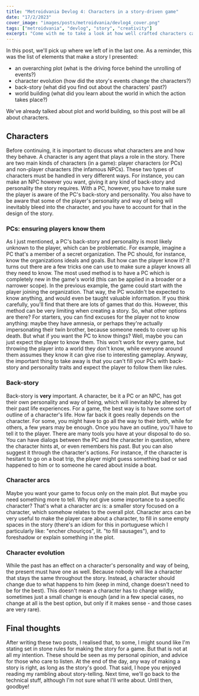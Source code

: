 ```yaml
---
title: "Metroidvania Devlog 4: Characters in a story-driven game"
date: "17/2/2023"
cover_image: "images/posts/metroidvania/devlog4_cover.png"
tags: ["metroidvania", "devlog", "story", "creativity"]
excerpt: "Come with me to take a look at how well crafted characters can massively improve a game."
---
```


In this post, we'll pick up where we left of in the last one. As a reminder, this was the list of elements that make a story I presented:
 - an overarching plot (what is the driving force behind the unrolling of events?)
 - character evolution (how did the story's events change the characters?)
 - back-story (what did you find out about the characters' past?)
 - world building (what did you learn about the world in which the action takes place?)
 
 We've already talked about plot and world building, so this post will be all about characters.

## Characters
Before continuing, it is important to discuss what characters are and how they behave. A character is any agent that plays a role in the story. There are two main kinds of characters (in a game): player characters (or PCs) and non-player characters (the infamous NPCs). These two types of characters must be handled in very different ways. For instance, you can make an NPC however you want, giving it any kind of back-story and personality the story requires. With a PC, however, you have to make sure the player is aware of the PC's back-story and personality. You also have to be aware that some of the player's personality and way of being will inevitably bleed into the character, and you have to account for that in the design of the story.

### PCs: ensuring players know them
As I just mentioned, a PC's back-story and personality is most likely unknown to the player, which can be problematic. For example, imagine a PC that's a member of a secret organization. The PC should, for instance, know the organizations ideals and goals. But how can the player know it? It turns out there are a few tricks one can use to make sure a player knows all they need to know. The most used method is to have a PC which is completely new in the game's world (this can be applied in a broader or a narrower scope). In the previous example, the game could start with the player joining the organization. That way, the PC wouldn't be expected to know anything, and would even be taught valuable information. If you think carefully, you'll find that there are lots of games that do this. However, this method can be very limiting when creating a story. So, what other options are there? For starters, you can find excuses for the player not to know anything: maybe they have amnesia, or perhaps they're actually impersonating their twin brother, because someone needs to cover up his death. But what if you want the PC to know things? Well, maybe you can just expect the player to know them. This won't work for every game, but throwing the player into a world they don't know, while everyone around them assumes they know it can give rise to interesting gameplay. Anyway, the important thing to take away is that you can't fill your PCs with back-story and personality traits and expect the player to follow them like rules.

### Back-story
Back-story is **very** important. A character, be it a PC or an NPC, has got their own personality and way of being, which will inevitably be altered by their past life experiences. For a game, the best way is to have some sort of outline of a character's life. How far back it goes really depends on the character. For some, you might have to go all the way to their birth, while for others, a few years may be enough. Once you have an outline, you'll have to tell it to the player. There are many tools you have at your disposal to do so. You can have dialogs between the PC and the character in question, where the character hints at, or even remembers his past. But you can also suggest it through the character's actions. For instance, if the character is hesitant to go on a boat trip, the player might guess something bad or sad happened to him or to someone he cared about inside a boat.

### Character arcs
Maybe you want your game to focus only on the main plot. But maybe you need something more to tell. Why not give some importance to a specific character? That's what a character arc is: a smaller story focused on a character, which somehow relates to the overall plot. Character arcs can be very useful to make the player care about a character, to fill in some empty spaces in the story (there's an idiom for this in portuguese which I particularly like: "encher chouri&#231;os", lit. "to fill sausages"), and to foreshadow or explain something in the plot.

### Character evolution
While the past has an effect on a character's personality and way of being, the present must have one as well. Because nobody will like a character that stays the same throughout the story. Instead, a character should change due to what happens to him (keep in mind, change doesn't need to be for the best). This doesn't mean a character has to change wildly, sometimes just a small change is enough (and in a few special cases, no change at all is the best option, but only if it makes sense - and those cases are very rare).

## Final thoughts
After writing these two posts, I realised that, to some, I might sound like I'm stating set in stone rules for making the story for a game. But that is not at all my intention. These should be seen as my personal opinion, and advice for those who care to listen. At the end of the day, any way of making a story is right, as long as the story's good. That said, I hope you enjoyed reading my rambling about story-telling. Next time, we'll go back to the technical stuff, although I'm not sure what I'll write about. Until then, goodbye!